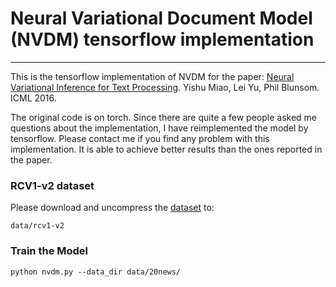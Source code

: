 # Neural Variational Document Model (NVDM) tensorflow implementation

------

This is the tensorflow implementation of NVDM for the paper: 
[Neural Variational Inference for Text Processing][1]. Yishu Miao, Lei Yu, Phil Blunsom. ICML 2016.

The original code is on torch. Since there are quite a few people asked me questions about the implementation, I have reimplemented the model by tensorflow. Please contact me if you find any problem with this implementation. It is able to achieve better results than the ones reported in the paper. 

### RCV1-v2 dataset
Please download and uncompress the [dataset][2] to: 
```
data/rcv1-v2
```
### Train the Model

```
python nvdm.py --data_dir data/20news/
```



  [1]: https://arxiv.org/abs/1511.06038
  [2]: https://drive.google.com/open?id=0ByuyRPR04lmnVzhmT1RoVTZOb1E
  [3]: https://arxiv.org/abs/1511.06038
